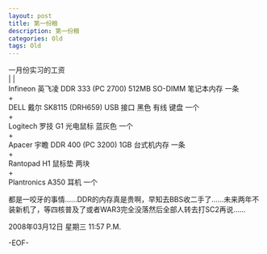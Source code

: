 ```yaml
---
layout: post
title: 第一份粮
description: 第一份粮
categories: Old
tags: Old
---
```

一月份实习的工资  
| |  
Infineon 英飞凌 DDR 333 (PC 2700) 512MB SO-DIMM 笔记本内存 一条  
+  
DELL 戴尔 SK8115 (DRH659) USB 接口 黑色 有线 键盘 一个  
+  
Logitech 罗技 G1 光电鼠标 蓝灰色 一个  
+  
Apacer 宇瞻 DDR 400 (PC 3200) 1GB 台式机内存 一条  
+  
Rantopad H1 鼠标垫 两块  
+  
Plantronics A350 耳机 一个  
  
  
都是一咬牙的事情......DDR的内存真是贵啊，早知去BBS收二手了......未来两年不装新机了，等四核普及了或者WAR3完全没落然后全部人转去打SC2再说......

2008年03月12日 星期三  11:57 P.M.

-EOF-